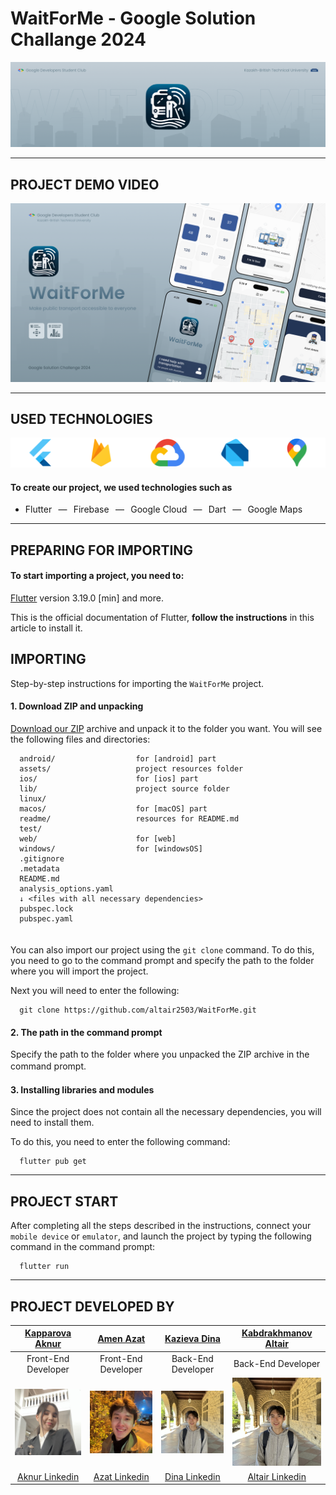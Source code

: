 # WaitForMe - Google Solution Challange 2024

![Banner](https://github.com/altair2503/WaitForMe/blob/main/readme/Banner.png)

---

PROJECT DEMO VIDEO
-----------------------
![Demo Video](https://github.com/altair2503/WaitForMe/blob/main/readme/VideoCover.png)

---

USED TECHNOLOGIES
-----------------------
![Technologies](https://github.com/altair2503/WaitForMe/blob/main/readme/Technologies.png)
#### To create our project, we used technologies such as
* Flutter⠀—⠀Firebase⠀—⠀Google Cloud⠀—⠀Dart⠀—⠀Google Maps

---

PREPARING FOR IMPORTING
-----------------------
#### To start importing a project, you need to:
[Flutter](https://docs.flutter.dev/get-started/install) version 3.19.0 [min] and more.

This is the official documentation of Flutter, **follow the instructions** in this article to install it.

IMPORTING
---------
Step-by-step instructions for importing the `WaitForMe` project.

#### 1. Download ZIP and unpacking
[Download our ZIP](https://github.com/altair2503/WaitForMe/archive/refs/heads/main.zip) archive and unpack it to the folder you want. You will see the following files and directories:

      android/                  for [android] part
      assets/                   project resources folder
      ios/                      for [ios] part       
      lib/                      project source folder
      linux/
      macos/                    for [macOS] part
      readme/                   resources for README.md
      test/
      web/                      for [web]
      windows/                  for [windowsOS]
      .gitignore
      .metadata
      README.md                 
      analysis_options.yaml     
      ↓ <files with all necessary dependencies>
      pubspec.lock
      pubspec.yaml
ㅤ  
You can also import our project using the `git clone` command. To do this, you need to go to the command prompt and specify the path to the folder where you will import the project.  

Next you will need to enter the following:
      
      git clone https://github.com/altair2503/WaitForMe.git

#### 2. The path in the command prompt
Specify the path to the folder where you unpacked the ZIP archive in the command prompt.
 ㅤ
#### 3. Installing libraries and modules
Since the project does not contain all the necessary dependencies, you will need to install them.

To do this, you need to enter the following command:

      flutter pub get
      

---

PROJECT START
-------------
After completing all the steps described in the instructions, connect your `mobile device` or `emulator`, and launch the project by typing the following command in the command prompt:

      flutter run

---

PROJECT DEVELOPED BY
--------------------

| [Kapparova Aknur](https://github.com/aknurkappar)  | [Amen Azat](https://github.com/azikkw)  | [Kazieva Dina](https://github.com/KDindin)  | [Kabdrakhmanov Altair](https://github.com/altair2503)  |
| :-----------: | :-----------: | :-----------: | :-----------: |
| Front-End Developer  | Front-End Developer  | Back-End Developer  | Back-End Developer  |
| ![Aknur Photo](https://github.com/altair2503/WaitForMe/blob/main/readme/AknurPhoto.jpg)  | ![Azat Photo](https://github.com/altair2503/WaitForMe/blob/main/readme/AzatPhoto.jpg)  | ![Altair Photo](https://github.com/altair2503/WaitForMe/blob/main/readme/AltairPhoto.jpg)  | ![Altair Photo](https://github.com/altair2503/WaitForMe/blob/main/readme/AltairPhoto.jpg)  |
| [Aknur Linkedin](https://www.linkedin.com/in/aknurkapparova/)  | [Azat Linkedin](https://www.linkedin.com/in/azikkw/)  | [Dina Linkedin](https://github.com/aknurkappar)  | [Altair Linkedin](https://www.linkedin.com/in/kabdrakhmanov/)  |
